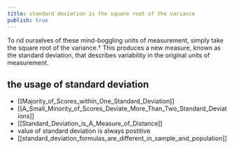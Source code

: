 ```yaml
---
title: standard deviation is the square root of the variance
publish: true
---
```



To rid ourselves of these mind-boggling units of measurement, simply take the square root of the variance.† This produces a new measure, known as the standard deviation, that describes variability in the original units of measurement.

## the usage of standard deviation
- [[Majority_of_Scores_within_One_Standard_Deviation]]
- [[A_Small_Minority_of_Scores_Deviate_More_Than_Two_Standard_Deviations]]
- [[Standard_Deviation_is_A_Measure_of_Distance]]
- value of standard deviation is always postitive
- [[standard_deviation_formulas_are_different_in_sample_and_population]]

